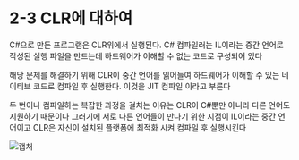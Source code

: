 # 2-3 CLR에 대하여
C#으로 만든 프로그램은 CLR위에서 실행된다. C# 컴파일러는 IL이라는 중간 언어로 작성된 실행 파일을 만드는데 하드웨어가 이해할 수 없는 코드로 구성되어 있다  

해당 문제를 해결하기 위해 CLR이 중간 언어를 읽어들여 하드웨어가 이해할 수 있는 네이티브 코드로 컴파일 후 실행한다. 이것을 JIT 컴파일 이라고 부른다  

두 번이나 컴파일하는 복잡한 과정을 걸치는 이유는 CLR이 C#뿐만 아니라 다른 언어도 지원하기 때문이다 그러기에 서로 다른 언어들이 만나기 위한 지점이 IL이라는 중간 언어이고 CLR은 자신이 설치된 플랫폼에 최적화 시켜 컴파일 후 실행시킨다  


  ![캡처](https://github.com/madwil730/C-Project/assets/65881884/e0163d68-1751-436f-bf6e-df3a48299d25)

    






